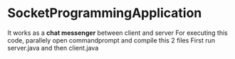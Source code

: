 # SocketProgrammingApplication

It works as a **chat messenger** between client and server
For executing this code, parallely open commandprompt and compile this 2 files
First run server.java and then client.java 

